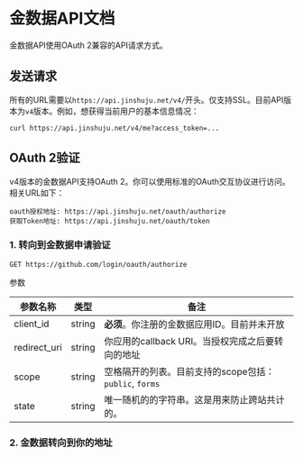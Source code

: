 # 金数据API文档

金数据API使用OAuth 2兼容的API请求方式。

## 发送请求

所有的URL需要以`https://api.jinshuju.net/v4/`开头。仅支持SSL。目前API版本为`v4`版本。例如，想获得当前用户的基本信息情况：

    curl https://api.jinshuju.net/v4/me?access_token=...

## OAuth 2验证

v4版本的金数据API支持OAuth 2。你可以使用标准的OAuth交互协议进行访问。相关URL如下：

```
oauth授权地址: https://api.jinshuju.net/oauth/authorize
获取Token地址: https://api.jinshuju.net/oauth/token
```

### 1. 转向到金数据申请验证

    GET https://github.com/login/oauth/authorize
  
参数

参数名称  | 类型  | 备注
------------- | ------------- | -----------
client_id  | string | **必须**。你注册的金数据应用ID。目前并未开放
redirect_uri  | string | 你应用的callback URI。当授权完成之后要转向的地址
scope  | string | 空格隔开的列表。目前支持的scope包括：`public`, `forms`
state | string | 唯一随机的的字符串。这是用来防止跨站共计的。

### 2. 金数据转向到你的地址



